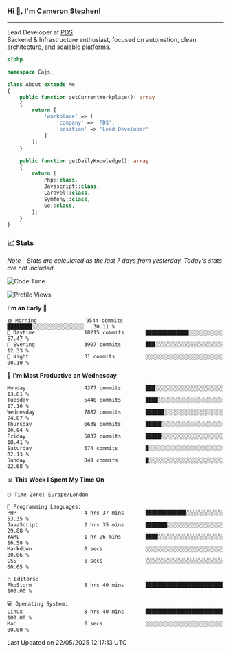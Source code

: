 ### Hi 👋, I'm Cameron Stephen!

---

Lead Developer at [PDS](https://prindatasolutions.co.uk)  
Backend & Infrastructure enthusiast, focused on automation, clean architecture, and scalable platforms.


```php
<?php

namespace Cajs;

class About extends Me
{
    public function getCurrentWorkplace(): array
    {
        return [
            'workplace' => [
                'company' => 'PDS',
                'position' => 'Lead Developer'
            ]
        ];
    }

    public function getDailyKnowledge(): array
    {
        return [
            Php::class,
            Javascript::class,
            Laravel::class,
            Symfony::class,
            Go::class,
        ];
    }
}
```

### 📈 Stats
<p><em>Note - Stats are calculated as the last 7 days from yesterday. Today's stats are not included.</em></p>


<!--START_SECTION:waka-->
![Code Time](http://img.shields.io/badge/Code%20Time-4%2C493%20hrs%2031%20mins-blue)

![Profile Views](http://img.shields.io/badge/Profile%20Views-2-blue)

**I'm an Early 🐤** 

```text
🌞 Morning                9544 commits        ████████░░░░░░░░░░░░░░░░░   30.11 % 
🌆 Daytime                18215 commits       ██████████████░░░░░░░░░░░   57.47 % 
🌃 Evening                3907 commits        ███░░░░░░░░░░░░░░░░░░░░░░   12.33 % 
🌙 Night                  31 commits          ░░░░░░░░░░░░░░░░░░░░░░░░░   00.10 % 
```
📅 **I'm Most Productive on Wednesday** 

```text
Monday                   4377 commits        ███░░░░░░░░░░░░░░░░░░░░░░   13.81 % 
Tuesday                  5440 commits        ████░░░░░░░░░░░░░░░░░░░░░   17.16 % 
Wednesday                7882 commits        ██████░░░░░░░░░░░░░░░░░░░   24.87 % 
Thursday                 6638 commits        █████░░░░░░░░░░░░░░░░░░░░   20.94 % 
Friday                   5837 commits        █████░░░░░░░░░░░░░░░░░░░░   18.41 % 
Saturday                 674 commits         █░░░░░░░░░░░░░░░░░░░░░░░░   02.13 % 
Sunday                   849 commits         █░░░░░░░░░░░░░░░░░░░░░░░░   02.68 % 
```


📊 **This Week I Spent My Time On** 

```text
🕑︎ Time Zone: Europe/London

💬 Programming Languages: 
PHP                      4 hrs 37 mins       █████████████░░░░░░░░░░░░   53.35 % 
JavaScript               2 hrs 35 mins       ███████░░░░░░░░░░░░░░░░░░   29.88 % 
YAML                     1 hr 26 mins        ████░░░░░░░░░░░░░░░░░░░░░   16.58 % 
Markdown                 0 secs              ░░░░░░░░░░░░░░░░░░░░░░░░░   00.06 % 
CSS                      0 secs              ░░░░░░░░░░░░░░░░░░░░░░░░░   00.05 % 

🔥 Editors: 
PhpStorm                 8 hrs 40 mins       █████████████████████████   100.00 % 

💻 Operating System: 
Linux                    8 hrs 40 mins       █████████████████████████   100.00 % 
Mac                      0 secs              ░░░░░░░░░░░░░░░░░░░░░░░░░   00.00 % 
```


 Last Updated on 22/05/2025 12:17:13 UTC
<!--END_SECTION:waka-->
